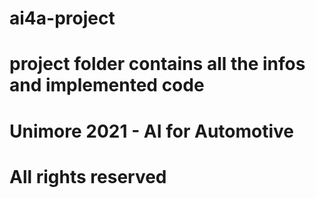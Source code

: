 # ai4a-project
#
# project folder contains all the infos and implemented code
#
# Unimore 2021 - AI for Automotive
# All rights reserved
